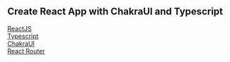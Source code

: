 ## Create React App with ChakraUI and Typescript

[ReactJS](https://es.reactjs.org)
<br/>
[Typescript](https://www.typescriptlang.org)
<br/>
[ChakraUI](https://chakra-ui.com/guides/first-steps)
<br/>
[React Router](https://v5.reactrouter.com/web/guides/quick-start)
